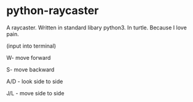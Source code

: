 # python-raycaster
A raycaster. Written in standard libary python3. In turtle. Because I love pain.

(input into terminal)

W- move forward

S- move backward

A/D - look side to side

J/L - move side to side

